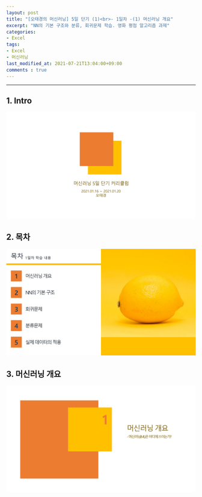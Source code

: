 ```yaml
---
layout: post
title: "[오태경의 머신러닝] 5일 단기 (1)<br>- 1일차 -(1) 머신러닝 개요"
excerpt: "NN의 기본 구조와 분류, 회귀문제 학습. 영화 평점 알고리즘 과제"
categories:
- Excel
tags:
- Excel
- 머신러닝
last_modified_at: 2021-07-21T13:04:00+09:00
comments : true
---
```

<hr>
<div>
    <h2>1. Intro</h2>
    <img src="/assets/Excel-5일-단기-1/0001.jpg">
</div>
<div>
    <h2>2. 목차</h2>
    <img src="/assets/Excel-5일-단기-1/0003.jpg">
</div>
<div>
    <h2>3. 머신러닝 개요</h2>
    <img src="/assets/Excel-5일-단기-1/0004.jpg">
</div>
</div>